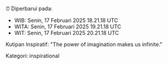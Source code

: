 ⏰ Diperbarui pada:
- WIB: Senin, 17 Februari 2025 18.21.18 UTC
- WITA: Senin, 17 Februari 2025 19.21.18 UTC
- WIT: Senin, 17 Februari 2025 20.21.18 UTC

Kutipan Inspiratif:
"The power of imagination makes us infinite."


Kategori: inspirational

